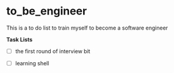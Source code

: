 # to_be_engineer
This is a to do list to train myself to become a software engineer


 
**Task Lists**
- [ ] the first round of interview bit
- [ ] learning shell

